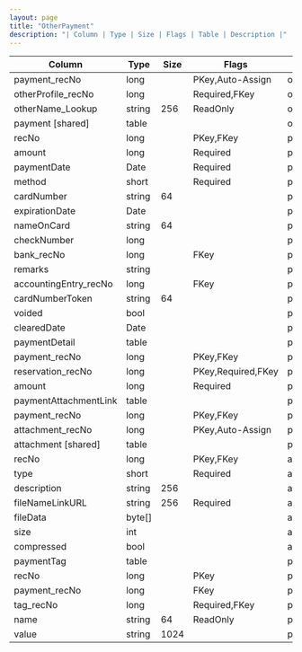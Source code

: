 ```yaml
---
layout: page
title: "OtherPayment"
description: "| Column | Type | Size | Flags | Table | Description |"
---
```




| Column | Type | Size | Flags | Table | Description |
| ------ | ---- | ---- | ----- | ----- | ----------- |
| payment_recNo | long |  | PKey,Auto-Assign | otherPayment | 
| otherProfile_recNo | long |  | Required,FKey | otherPayment | 
| otherName_Lookup | string | 256 | ReadOnly | otherPayment | 
| payment  [shared] | table |  |  | otherPayment | 
| recNo | long |  | PKey,FKey | payment | 
| amount | long |  | Required | payment | 
| paymentDate | Date |  | Required | payment | 
| method | short |  | Required | payment | 
| cardNumber | string | 64 |  | payment | 
| expirationDate | Date |  |  | payment | 
| nameOnCard | string | 64 |  | payment | 
| checkNumber | long |  |  | payment | 
| bank_recNo | long |  | FKey | payment | 
| remarks | string |  |  | payment | 
| accountingEntry_recNo | long |  | FKey | payment | 
| cardNumberToken | string | 64 |  | payment | 
| voided | bool |  |  | payment | 
| clearedDate | Date |  |  | payment | 
| paymentDetail  | table |  |  | payment | 
| payment_recNo | long |  | PKey,FKey | paymentDetail | 
| reservation_recNo | long |  | PKey,Required,FKey | paymentDetail | 
| amount | long |  | Required | paymentDetail | 
| paymentAttachmentLink  | table |  |  | payment | 
| payment_recNo | long |  | PKey,FKey | paymentAttachmentLink | 
| attachment_recNo | long |  | PKey,Auto-Assign | paymentAttachmentLink | 
| attachment  [shared] | table |  |  | paymentAttachmentLink | 
| recNo | long |  | PKey,FKey | attachment | 
| type | short |  | Required | attachment | 
| description | string | 256 |  | attachment | 
| fileNameLinkURL | string | 256 | Required | attachment | 
| fileData | byte[] |  |  | attachment | 
| size | int |  |  | attachment | 
| compressed | bool |  |  | attachment | 
| paymentTag  | table |  |  | payment | 
| recNo | long |  | PKey | paymentTag | 
| payment_recNo | long |  | FKey | paymentTag | 
| tag_recNo | long |  | Required,FKey | paymentTag | 
| name | string | 64 | ReadOnly | paymentTag | 
| value | string | 1024 |  | paymentTag | 


